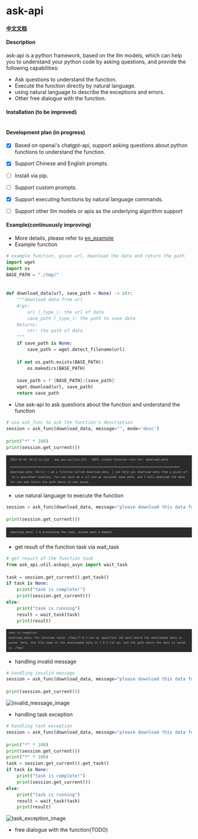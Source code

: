 # ask-api
#### [中文文档](./README.md)

#### Description
ask-api is a python framework, based on the llm models, which can help you to understand your python code by asking questions, and provide the following capabilities:
- Ask questions to understand the function.
- Execute the function directly by natural language.
- using natural language to describe the exceptions and errors.
- Other free dialogue with the function.

#### Installation (to be improved)
```shell
```

#### Development plan (in progress)

- [x] Based on openai's chatgpt-api, support asking questions about python functions to understand the function.
- [X] Support Chinese and English prompts.
- [ ] Install via pip.
- [ ] Support custom prompts.
- [X] Support executing functions by natural language commands.
- [ ] Support other llm models or apis as the underlying algorithm support


#### Example(continuously improving)

- More details, please refer to [en_example](./examples/en_askapi_example.ipynb)
- Example function
```python
# example function, given url，download the data and return the path
import wget
import os
BASE_PATH = "./tmp/"


def download_data(url, save_path = None) -> str:
    """download data from url
    Args:
        url (_type_): the url of data
        save_path (_type_): the path to save data
    Returns:
        str: the path of data
    """
    if save_path is None:
        save_path = wget.detect_filename(url)

    if not os.path.exists(BASE_PATH):
        os.makedirs(BASE_PATH)

    save_path = f'{BASE_PATH}/{save_path}'
    wget.download(url, save_path)
    return save_path
```

- Use ask-api to ask questions about the function and understand the function
```python
# use ask_func to ask the function's description
session = ask_func(download_data, message="", mode='desc')

print("*" * 100)
print(session.get_current())
```
![desc_image](./docs/images/en/desc_example.png)

- use natural language to execute the function
```python
session = ask_func(download_data, message="please download this data for me：https://github.com/redis/redis/archive/7.0.9.tar.gz", mode="execute")

print(session.get_current())
```
![execute_image](./docs/images/en/execute_example.png)


- get result of the function task via wait_task
```python
# get result of the function task
from ask_api.util.askapi_asyn import wait_task

task = session.get_current().get_task()
if task is None:
    print("task is complete!")
    print(session.get_current())
else:
    print("task is running")
    result = wait_task(task)
    print(result)
```
![wait_task_image](./docs/images/en/wait_task_example.png)


- handling invalid message
```python
# handling invalid message
session = ask_func(download_data, message="please download this data for me", mode="execute")

print(session.get_current())
```
![invalid_message_image](./docs/images/en/invalid_message_example.png)


- handling task exception
```python
# handling task exception
session = ask_func(download_data, message="please download this data for me：xxx.xxx", mode="execute")

print("*" * 100)
print(session.get_current())
print("*" * 100)
task = session.get_current().get_task()
if task is None:
    print("task is complete!")
    print(session.get_current())
else:
    print("task is running")
    result = wait_task(task)
    print(result)
```
![task_exception_image](./docs/images/en/task_exception_example.png)

- free dialogue with the function(TODO)